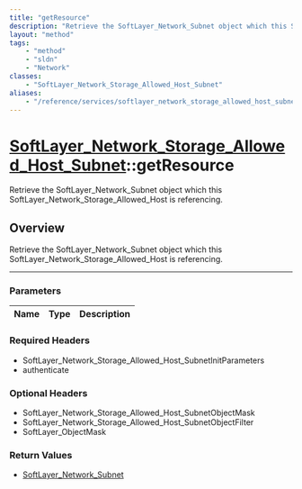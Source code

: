 ```yaml
---
title: "getResource"
description: "Retrieve the SoftLayer_Network_Subnet object which this SoftLayer_Network_Storage_Allowed_Host is referencing."
layout: "method"
tags:
    - "method"
    - "sldn"
    - "Network"
classes:
    - "SoftLayer_Network_Storage_Allowed_Host_Subnet"
aliases:
    - "/reference/services/softlayer_network_storage_allowed_host_subnet/getResource"
---
```

# [SoftLayer_Network_Storage_Allowed_Host_Subnet](/reference/services/SoftLayer_Network_Storage_Allowed_Host_Subnet)::getResource


Retrieve the SoftLayer_Network_Subnet object which this SoftLayer_Network_Storage_Allowed_Host is referencing.


## Overview 
Retrieve the SoftLayer_Network_Subnet object which this SoftLayer_Network_Storage_Allowed_Host is referencing.

-----

### Parameters 
|Name | Type | Description |
| --- | --- | --- |


### Required Headers
* SoftLayer_Network_Storage_Allowed_Host_SubnetInitParameters
* authenticate


### Optional Headers
* SoftLayer_Network_Storage_Allowed_Host_SubnetObjectMask
* SoftLayer_Network_Storage_Allowed_Host_SubnetObjectFilter
* SoftLayer_ObjectMask

### Return Values
* <a href='/reference/datatypes/SoftLayer_Network_Subnet'>SoftLayer_Network_Subnet </a>




